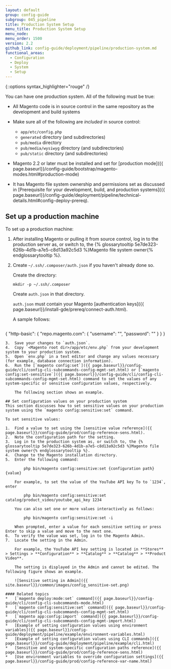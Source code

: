 ```yaml
---
layout: default
group: config-guide
subgroup: 045_pipeline
title: Production System Setup
menu_title: Production System Setup
menu_node:
menu_order: 1500
version: 2.2
github_link: config-guide/deployment/pipeline/production-system.md
functional_areas:
  - Configuration
  - Deploy
  - System
  - Setup
---
```


{::options syntax_highlighter="rouge" /}

You can have one production system. All of the following must be true:

*	All Magento code is in source control in the same repository as the development and build systems
*	Make sure all of the following are _included_ in source control:

	*	`app/etc/config.php`
	*	`generated` directory (and subdirectories)
	*	`pub/media` directory
	*	`pub/media/wysiwyg` directory (and subdirectories)
	*	`pub/static` directory (and subdirectories)

*	Magento 2.2 or later must be installed and set for [production mode]({{ page.baseurl}}/config-guide/bootstrap/magento-modes.html#production-mode)
*	It has Magento file system ownership and permissions set as discussed in [Prerequisite for your development, build, and production systems]({{ page.baseurl}}/config-guide/deployment/pipeline/technical-details.html#config-deploy-prereq).

## Set up a production machine
To set up a production machine:

1.	After installing Magento or pulling it from source control, log in to the production server as, or switch to, the {% glossarytooltip 5e7de323-626b-4d1b-a7e5-c8d13a92c5d3 %}Magento file system owner{% endglossarytooltip %}.
2.	Create `~/.ssh/.composer/auth.json` if you haven't already done so.

	Create the directory:

		mkdir -p ~/.ssh/.composer

	Create `auth.json` in that directory.

	`auth.json` must contain your Magento [authentication keys]({{ page.baseurl}}/install-gde/prereq/connect-auth.html).

	A sample follows:

	``` json
{
   "http-basic": {
         "repo.magento.com": {
         "username": "<your public key>",
         "password": "<your private key>"
        }
  }
}
```
3.	Save your changes to `auth.json`.
4.	Copy `<Magento root dir>/app/etc/env.php` from your development system to your production system.
5.	Open `env.php` in a text editor and change any values necessary (for example, database connection information).
6.	Run the [`magento config:set`]({{ page.baseurl}}/config-guide/cli/config-cli-subcommands-config-mgmt-set.html) or [`magento config:set-sensitive`]({{ page.baseurl}}/config-guide/cli/config-cli-subcommands-config-mgmt-set.html) command to set the values of any system-specific or sensitive configuration values, respectively.

	The following section shows an example.

## Set configuration values on your production system
This section discusses how to set sensitive values on your production system using the `magento config:sensitive:set` command.

To set sensitive values:

1.	Find a value to set using the [sensitive value reference]({{ page.baseurl}}/config-guide/prod/config-reference-sens.html).
2.	Note the configuration path for the setting.
3.	Log in to the production system as, or switch to, the {% glossarytooltip 5e7de323-626b-4d1b-a7e5-c8d13a92c5d3 %}Magento file system owner{% endglossarytooltip %}.
4.	Change to the Magento installation directory.
5.	Enter the following command:

		php bin/magento config:sensitive:set {configuration path} {value}

	For example, to set the value of the YouTube API key To to `1234`, enter

		php bin/magento config:sensitive:set catalog/product_video/youtube_api_key 1234

	You can also set one or more values interactively as follows:

		php bin/magento config:sensitive:set -i

	When prompted, enter a value for each sensitive setting or press Enter to skip a value and move to the next one.
6.	To verify the value was set, log in to the Magento Admin.
7.	Locate the setting in the Admin.

	For example, the YouTube API key setting is located in **Stores** > Settings > **Configuration** > **Catalog** > **Catalog** > **Product Video**.

	The setting is displayed in the Admin and cannot be edited. The following figure shows an example.

	![Sensitive setting in Admin]({{ site.baseurl}}/common/images/config_sensitive-set.png)

#### Related topics
*	[`magento deploy:mode:set` command]({{ page.baseurl}}/config-guide/cli/config-cli-subcommands-mode.html)
*	[`magento config:sensitive:set` command]({{ page.baseurl}}/config-guide/cli/config-cli-subcommands-config-mgmt-set.html)
*	[`magento app:config:import` command]({{ page.baseurl}}/config-guide/cli/config-cli-subcommands-config-mgmt-import.html)
*	[Example of setting configuration values using environment variables]({{ page.baseurl}}/config-guide/deployment/pipeline/example/environment-variables.html)
*	[Example of setting configuration values using CLI commands]({{ page.baseurl}}/config-guide/deployment/pipeline/example/cli.html)
*	[Sensitive and system-specific configuration paths reference]({{ page.baseurl}}/config-guide/prod/config-reference-sens.html)
*	[Use environment variables to override configuration settings]({{ page.baseurl}}/config-guide/prod/config-reference-var-name.html)
